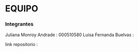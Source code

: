 # EQUIPO

### Integrantes

Juliana Monroy Andrade : 000510580
Luisa Fernanda Buelvas : 

link repositorio :
